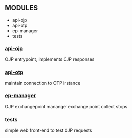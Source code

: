 
## MODULES

- api-ojp
- api-otp
- ep-manager
- tests

### [api-ojp](api-ojp.md)

OJP entrypoint, implements OJP responses


### [api-otp](api-otp.md)

maintain connection to OTP instance


### [ep-manager](ep-manager.md)

OJP exchangepoint mananger
exchange point collect stops

### tests

simple web front-end to test OJP requests
